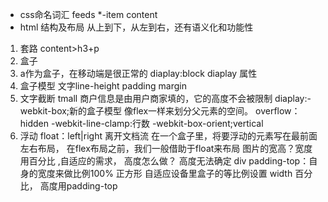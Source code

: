 -   css命名词汇
feeds    *-item content
-   html 结构及布局
从上到下，从左到右，还有语义化和功能性
1.  套路
content>h3+p
2.  盒子
3.  a作为盒子，在移动端是很正常的
diaplay:block diaplay 属性
4.  盒子模型
文字line-height padding margin
5.   文字截断 
tmall 商户信息是由用户商家填的，它的高度不会被限制
diaplay:-webkit-box;新的盒子模型 像flex一样来划分父元素的空间。
overflow：hidden
-webkit-line-clamp:行数
-webkit-box-orient;vertical
6.  浮动 float：left|right
离开文档流 
在一个盒子里，将要浮动的元素写在最前面
左右布局，
在flex布局之前，我们一般借助于float来布局
图片的宽高？宽度用百分比 ,自适应的需求，
高度怎么做？ 高度无法确定 
div padding-top：自身的宽度来做比例100% 正方形
自适应设备里盒子的等比例设置 width 百分比，
高度用padding-top

